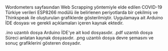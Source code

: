 Wordometers sayfasından Web Scrapping yöntemiyle elde edilen COVID-19 Türkiye verileri ESP8266 modülü ile belirlenen periyotlarda bir çekilmiş ve Thinkspeak ile oluşturulan grafiklerde gösterilmiştir. Uygulamaya ait Arduino İDE dosyası ve gerekli açıklamaları içeren kaynak ektedir.

.ino uzantılı dosya Arduino İDE'ye ait kod dosyasıdır.
.pdf uzantılı dosya Süreci anlatan kaynak dosyasıdır.
.png uzantılı dosya devre şemasını ve sonuç grafiklerini gösteren dosyadır.
